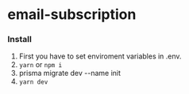 # email-subscription

### Install

1. First you have to set enviroment variables in .env.
2. `yarn` or `npm i`
3.  prisma migrate dev --name init 
3. `yarn dev`
